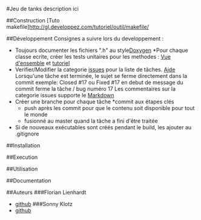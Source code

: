 #Jeu de tanks
description ici

##Construction
[Tuto makefile]http://gl.developpez.com/tutoriel/outil/makefile/

##Développement
Consignes a suivre lors du developpement :
* Toujours documenter les fichiers ".h" au style[Doxygen](http://franckh.developpez.com/tutoriels/outils/doxygen/)
*Pour chaque classe ecrite, créer les tests unitaires pour les methodes :
	[Vue d'ensemble](http://doc.qt.io/qt-5/qtest-overview.html) et [tutoriel](http://doc.qt.io/qt-5/qttestlib-tutorial1-example.html)
* Verifier/Modifier la categorie [issues](https://github.com/Sonny-Klotz/JeuDeTanks/issues) pour la liste de tâches. [Aide](https://guides.github.com/features/issues)
	Lorsqu'une tâche est  terminée, le sujet se ferme directement dans la commit
	exemple: Closed #17 ou Fixed #17 en debut de message du commit ferme la tâche / bug numéro 17
	Les commentaires sur la categorie issues supporte le [Markdown](https://guides.github.com/features/mastering-markdown)
* Créer une branche pour chaque tâche
	*commit aux étapes clés
	* push après les commit pour que le contenu soit disponible pour tout le monde
	* fusionné au master quand la tâche a fini d'être traitée
* Si de nouveaux exécutables sont créés pendant le build, les ajouter au .gitignore

##Installation

##Execution

##Utilisation

##Documentation

##Auteurs
###Florian Lienhardt
* [github](https://github.com/FloLienhardt)
###Sonny Klotz
* [github](https://github.com/Sonny-Klotz)